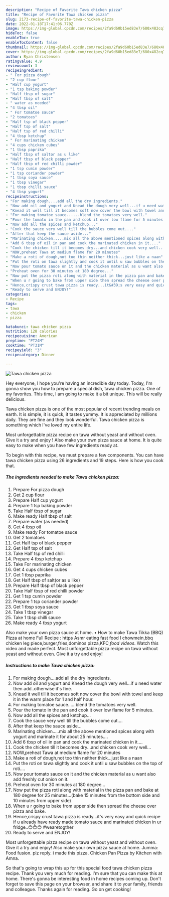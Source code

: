 ```yaml
---
description: "Recipe of Favorite Tawa chicken pizza"
title: "Recipe of Favorite Tawa chicken pizza"
slug: 2173-recipe-of-favorite-tawa-chicken-pizza
date: 2022-01-18T17:41:06.770Z
image: https://img-global.cpcdn.com/recipes/2fa9d60b15ed83e7/680x482cq70/tawa-chicken-pizza-recipe-main-photo.jpg
hideToc: false
enableToc: true
enableTocContent: false
thumbnail: https://img-global.cpcdn.com/recipes/2fa9d60b15ed83e7/680x482cq70/tawa-chicken-pizza-recipe-main-photo.jpg
cover: https://img-global.cpcdn.com/recipes/2fa9d60b15ed83e7/680x482cq70/tawa-chicken-pizza-recipe-main-photo.jpg
author: Ryan Christensen
ratingvalue: 4.9
reviewcount: 3
recipeingredient:
- " For pizza dough"
- "2 cup flour"
- "Half cup yogurt"
- "1 tsp baking powder"
- "Half tbsp of sugar"
- "Half tbsp of salt"
- " water as needed"
- "4 tbsp oil"
- " For tomatoe sauce"
- "2 tomatoes"
- "Half tsp of black pepper"
- "Half tsp of salt"
- "Half tsp of red chilli"
- "4 tbsp ketchup"
- " For marinating chicken"
- "4 cups chicken cubes"
- "1 tbsp paprika"
- "Half tbsp of saltor as u like"
- "Half tbsp of black pepper"
- "Half tbsp of red chilli powder"
- "1 tsp cumin powder"
- "1 tsp coriander powder"
- "1 tbsp soya sauce"
- "1 tbsp vinegar"
- "1 tbsp chilli sauce"
- "4 tbsp yogurt"
recipeinstructions:
- "For making dough....add all the dry ingredients."
- "Now add oil and yogurt and Knead the dough very well...if u need water then add..otherwise it&#39;s fine."
- "Knead it well till it becomes soft now cover the bowl with towel and keep it in the warm place for 1 and half hour."
- "For making tomatoe sauce......blend the tomatoes very well."
- "Pour the tomato in the pan and cook it over low flame for 5 minutes."
- "Now add all the spices and ketchup..."
- "Cook the sauce very well till the bubbles come out...."
- "After that keep the sauce aside..."
- "Marinating chicken.....mix all the above mentioned spices along with yogurt and marinate it for about 25 minutes...."
- "Add 6 tbsp of oil in pan and cook the marinated chicken in it...."
- "Cook the chicken till it becomes dry...and chicken cook very well..."
- "NOW,preheat Tawa at medium flame for 20 minutes"
- "Make a roti of dough,not too thin neither thick...just like a naan"
- "Put the roti on tawa slightly and cook it until u saw bubbles on the top of roti...."
- "Now pour tomato sauce on it and the chicken material as u want also add freshly cut onion on it."
- "Preheat oven for 30 minutes at 180 degree..."
- "Now put the pizza roti along with material in the pizza pan and bake at 180 degree for 25 minutes...(bake 15 minutes from the bottom side and 10 minutes from upper side)"
- "When u r going to bake from upper side then spread the cheese over pizza and bake."
- "Hence,crispy crust tawa pizza is ready...it&#39;s very easy and quick recipe if u already have ready made tomato sauce and marinated chicken in ur fridge..😊😊😊 #wearetogther"
- "Ready to serve and ENJOY!"
categories:
- Recipe
tags:
- tawa
- chicken
- pizza

katakunci: tawa chicken pizza 
nutrition: 128 calories
recipecuisine: American
preptime: "PT24M"
cooktime: "PT31M"
recipeyield: "3"
recipecategory: Dinner

---
```



![Tawa chicken pizza](https://img-global.cpcdn.com/recipes/2fa9d60b15ed83e7/680x482cq70/tawa-chicken-pizza-recipe-main-photo.jpg)

Hey everyone, I hope you're having an incredible day today. Today, I'm gonna show you how to prepare a special dish, tawa chicken pizza. One of my favorites. This time, I am going to make it a bit unique. This will be really delicious.

Tawa chicken pizza is one of the most popular of recent trending meals on earth. It is simple, it is quick, it tastes yummy. It is appreciated by millions daily. They are fine and they look wonderful. Tawa chicken pizza is something which I've loved my entire life.

Most unforgettable pizza recipe on tawa without yeast and without oven. Give it a try and enjoy ! Also make your own pizza sauce at home. It is quite easy to make when you have few ingredients ready at.


To begin with this recipe, we must prepare a few components. You can have tawa chicken pizza using 26 ingredients and 19 steps. Here is how you cook that.

<!--inarticleads1-->

##### The ingredients needed to make Tawa chicken pizza:

1. Prepare  For pizza dough
1. Get 2 cup flour
1. Prepare Half cup yogurt
1. Prepare 1 tsp baking powder
1. Take Half tbsp of sugar
1. Make ready Half tbsp of salt
1. Prepare  water (as needed)
1. Get 4 tbsp oil
1. Make ready  For tomatoe sauce
1. Get 2 tomatoes
1. Get Half tsp of black pepper
1. Get Half tsp of salt
1. Take Half tsp of red chilli
1. Prepare 4 tbsp ketchup
1. Take  For marinating chicken
1. Get 4 cups chicken cubes
1. Get 1 tbsp paprika
1. Get Half tbsp of salt(or as u like)
1. Prepare Half tbsp of black pepper
1. Take Half tbsp of red chilli powder
1. Get 1 tsp cumin powder
1. Prepare 1 tsp coriander powder
1. Get 1 tbsp soya sauce
1. Take 1 tbsp vinegar
1. Take 1 tbsp chilli sauce
1. Make ready 4 tbsp yogurt


Also make your own pizza sauce at home. • How to make Tawa Tikka (BBQ) Pizza at home Full Recipe : https Asmr eating fast food l chowmein,bbq chicken leg piece,burger,fries,dominos pizza,KFC *food videos*. Watch this video and made perfect. Most unforgettable pizza recipe on tawa without yeast and without oven. Give it a try and enjoy! 

<!--inarticleads2-->

##### Instructions to make Tawa chicken pizza:

1. For making dough....add all the dry ingredients.
1. Now add oil and yogurt and Knead the dough very well...if u need water then add..otherwise it&#39;s fine.
1. Knead it well till it becomes soft now cover the bowl with towel and keep it in the warm place for 1 and half hour.
1. For making tomatoe sauce......blend the tomatoes very well.
1. Pour the tomato in the pan and cook it over low flame for 5 minutes.
1. Now add all the spices and ketchup...
1. Cook the sauce very well till the bubbles come out....
1. After that keep the sauce aside...
1. Marinating chicken.....mix all the above mentioned spices along with yogurt and marinate it for about 25 minutes....
1. Add 6 tbsp of oil in pan and cook the marinated chicken in it....
1. Cook the chicken till it becomes dry...and chicken cook very well...
1. NOW,preheat Tawa at medium flame for 20 minutes
1. Make a roti of dough,not too thin neither thick...just like a naan
1. Put the roti on tawa slightly and cook it until u saw bubbles on the top of roti....
1. Now pour tomato sauce on it and the chicken material as u want also add freshly cut onion on it.
1. Preheat oven for 30 minutes at 180 degree...
1. Now put the pizza roti along with material in the pizza pan and bake at 180 degree for 25 minutes...(bake 15 minutes from the bottom side and 10 minutes from upper side)
1. When u r going to bake from upper side then spread the cheese over pizza and bake.
1. Hence,crispy crust tawa pizza is ready...it&#39;s very easy and quick recipe if u already have ready made tomato sauce and marinated chicken in ur fridge..😊😊😊 #wearetogther
1. Ready to serve and ENJOY!

Most unforgettable pizza recipe on tawa without yeast and without oven. Give it a try and enjoy! Also make your own pizza sauce at home. Jumma: Food fusion. plz reply. i made this pizza. Chicken Pan Pizza by Kitchen with Amna. 

So that's going to wrap this up for this special food tawa chicken pizza recipe. Thank you very much for reading. I'm sure that you can make this at home. There's gonna be interesting food in home recipes coming up. Don't forget to save this page on your browser, and share it to your family, friends and colleague. Thanks again for reading. Go on get cooking!
